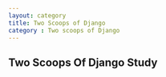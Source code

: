 ```yaml
---
layout: category
title: Two Scoops of Django
category : Two scoops of Django
---
```

<h2>Two Scoops Of Django Study</h2>
